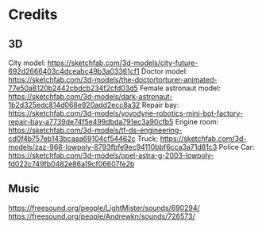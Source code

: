 # Credits
## 3D
City model: https://sketchfab.com/3d-models/city-future-692d2666403c4dceabc49b3a03361cf1
Doctor model: https://sketchfab.com/3d-models/the-doctortorturer-animated-77e50a8120b2442cbdcb234f2cfd03d5
Female astronaut model: https://sketchfab.com/3d-models/dark-astronaut-1b2d325edc814d068e920add2ecc8a32
Repair bay: https://sketchfab.com/3d-models/yoyodyne-robotics-mini-bot-factory-repair-bay-a7739de74f5e499dbda791ec3a90cfb5
Engine room: https://sketchfab.com/3d-models/tf-ds-engineering-cd0f4b757eb143bcaaa69104cf54462c
Truck; https://sketchfab.com/3d-models/zaz-968-lowpoly-8793fbfe9ec94110bbf6cca3a71d81c3
Police Car: https://sketchfab.com/3d-models/opel-astra-g-2003-lowpoly-fd022c749fb0482e86a19cf06607fe2b

## Music
https://freesound.org/people/LightMister/sounds/690294/
https://freesound.org/people/Andrewkn/sounds/726573/

